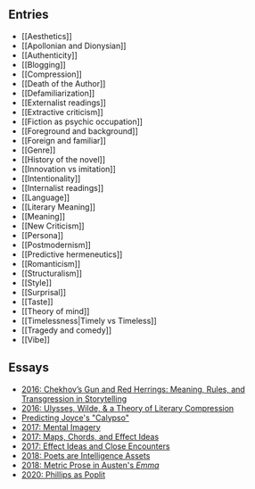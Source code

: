 ## Entries
- [[Aesthetics]]
- [[Apollonian and Dionysian]]
- [[Authenticity]]
- [[Blogging]]
- [[Compression]]
- [[Death of the Author]]
- [[Defamiliarization]]
- [[Externalist readings]]
- [[Extractive criticism]]
- [[Fiction as psychic occupation]]
- [[Foreground and background]]
- [[Foreign and familiar]]
- [[Genre]]
- [[History of the novel]]
- [[Innovation vs imitation]]
- [[Intentionality]]
- [[Internalist readings]]
- [[Language]]
- [[Literary Meaning]]
- [[Meaning]]
- [[New Criticism]]
- [[Persona]]
- [[Postmodernism]]
- [[Predictive hermeneutics]]
- [[Romanticism]]
- [[Structuralism]]
- [[Style]]
- [[Surprisal]]
- [[Taste]]
- [[Theory of mind]]
- [[Timelessness|Timely vs Timeless]]
- [[Tragedy and comedy]]
- [[Vibe]]

## Essays
- [2016: Chekhov’s Gun and Red Herrings: Meaning, Rules, and Transgression in Storytelling](https://suspendedreason.com/2016/05/14/chekhovs-gun-and-red-herrings-meaning-rules-and-transgression-in-storytelling/)
- [2016: Ulysses, Wilde, & a Theory of Literary Compression](https://suspendedreason.com/2016/11/21/ulysses-wilde-and-a-theory-of-literary-compression/)
- [Predicting Joyce's "Calypso"](https://suspendedreason.com/2016/11/07/predicting-joyces-calypso/)
- [2017: Mental Imagery](https://suspendedreason.com/2017/11/09/mental-imagery-1/)
- [2017: Maps, Chords, and Effect Ideas](https://suspendedreason.com/2017/08/04/maps-chords-and-effect-ideas/)
- [2017: Effect Ideas and Close Encounters](https://suspendedreason.com/2017/08/22/effect-ideas-and-close-encounters/)
- [2018: Poets are Intelligence Assets](https://suspendedreason.com/2018/07/17/poets-are-intelligence-assets/)
- [2018: Metric Prose in Austen's _Emma_](https://suspendedreason.com/2018/07/11/metric-prose-in-austens-emma/)
- [2020: Phillips as Poplit](https://suspendedreason.com/2020/08/20/kaitlin-phillips-as-poplit/)